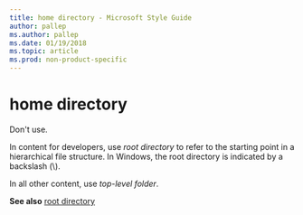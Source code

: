 ```yaml
---
title: home directory - Microsoft Style Guide
author: pallep
ms.author: pallep
ms.date: 01/19/2018
ms.topic: article
ms.prod: non-product-specific
---
```


# home directory

Don't use. 

In content for developers, use *root directory*
to refer to the starting point in a hierarchical file structure.
In Windows, the root directory is indicated by a backslash (\\). 

In all other content, use *top-level folder*.

**See also** [root directory](/style-guide/a-z-word-list-term-collections/r/root-directory)
